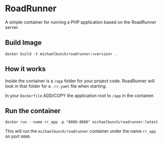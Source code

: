 # RoadRunner

A simple container for running a PHP application based on the RoadRunner server.

## Build Image

```
docker build -t michaelbunch/roadrunner:<version> .
```

## How it works

Inside the container is a `/app` folder for your project code. RoadRunner will look in that
folder for a `.rr.yaml` file when starting.

In your `Dockerfile` ADD/COPY the application root to `/app` in the container.


## Run the container

```
docker run --name rr_app -p "8080:8080" michaelbunch/roadrunner:latest
```

This will run the `michaelbunch/roadrunner` container under the name `rr_app` on port `8080`.
